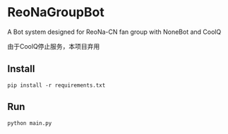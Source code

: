 # ReoNaGroupBot
A Bot system designed for ReoNa-CN fan group with NoneBot and CoolQ

由于CoolQ停止服务，本项目弃用

## Install

```pip install -r requirements.txt```

## Run

```python main.py```
